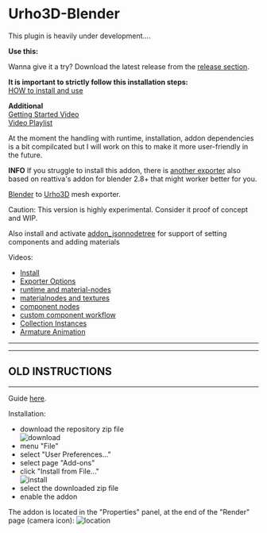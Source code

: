 Urho3D-Blender
==============

This plugin is heavily under development....


**Use this:**
   
Wanna give it a try? Download the latest release from the [release section](https://github.com/dertom95/Urho3D-Blender/releases).      
 

**It is important to strictly follow this installation steps:**  
[HOW to install and use](https://github.com/dertom95/Urho3D-Blender/wiki)

**Additional**  
[Getting Started Video](https://www.youtube.com/watch?v=vyP0dXvh9Aw)  
[Video Playlist](https://www.youtube.com/playlist?list=PL3dUhaUzMSSq0ngtTH6f_cj7jKKRhtzdM)  
   
At the moment the handling with runtime, installation, addon dependencies is a bit compilcated but I will work on this to make it more user-friendly in the future.
     
**INFO** If you struggle to install this addon, there is [another exporter](https://github.com/1vanK/Urho3D-Blender/tree/2_80) also based on reattiva's addon for blender 2.8+ that might worker better for you.   
     
   
   
   
[Blender](http://www.blender.org) to [Urho3D](https://urho3d.github.io) mesh exporter.

Caution: This version is highly experimental. Consider it proof of concept and WIP.

 
Also install and activate [addon_jsonnodetree](https://github.com/dertom95/addon_jsonnodetree) for support of setting components and adding materials 

Videos:
- [Install](https://www.youtube.com/watch?v=o-1RMIwQZMY)
- [Exporter Options](https://www.youtube.com/watch?v=VtZk6FipkdU)
- [runtime and material-nodes](https://www.youtube.com/watch?v=utLNqfxZ_KE)
- [materialnodes and textures](https://www.youtube.com/watch?v=13jslwWhUSk)
- [component nodes ](https://www.youtube.com/watch?v=Ni3nD5687aQ)
- [custom component workflow](https://www.youtube.com/watch?v=B37ZTa7mbpE)
- [Collection Instances](https://www.youtube.com/watch?v=Ut0HJYpvuFc)
- [Armature Animation](https://www.youtube.com/watch?v=h2NS348L8X0)

------------------------------------------------------------------------------------  
------------------------------------------------------------------------------------  
OLD INSTRUCTIONS
------------------------------------------------------------------------------------  
------------------------------------------------------------------------------------  


Guide [here](https://github.com/reattiva/Urho3D-Blender/blob/master/guide.txt).

Installation:
- download the repository zip file        
![download](https://cloud.githubusercontent.com/assets/5704756/26752822/f5ebaecc-4858-11e7-8e7c-35082ee751d3.png)
- menu "File"
- select "User Preferences..."
- select page "Add-ons"
- click "Install from File..."        
![install](https://cloud.githubusercontent.com/assets/5704756/26752823/fd119d7e-4858-11e7-9795-5d3b9d1a895c.png)
- select the downloaded zip file
- enable the addon

The addon is located in the "Properties" panel, at the end of the "Render" page (camera icon):
![location](https://cloud.githubusercontent.com/assets/5704756/26752826/0145c014-4859-11e7-9eb3-15f1724f3d6e.png)
